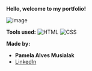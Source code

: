 **Hello, welcome to my portfolio!**

![image](https://github.com/pamusialak/portfolio/assets/81050479/c0e31b29-a6fb-40fb-8302-dfef0a145d4c)

**Tools used:**
![HTML](https://img.shields.io/badge/-HTML5-E34F26?style=flat-square&logo=html5&logoColor=white)
![CSS](https://img.shields.io/badge/-CSS3-1572B6?style=flat-square&logo=css3)

**Made by:** 
  - **Pamela Alves Musialak**
  - [LinkedIn](https://www.linkedin.com/in/pamusialak/)

